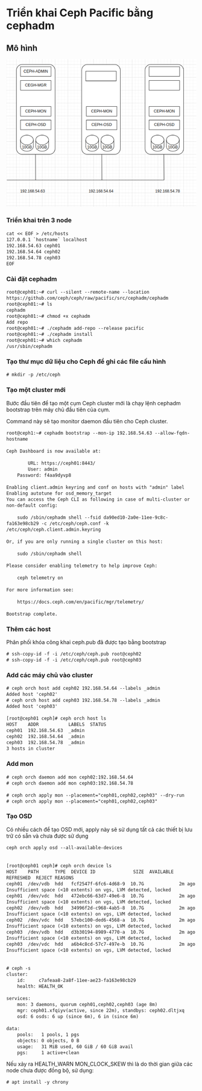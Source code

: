 # Triển khai Ceph Pacific bằng cephadm
## Mô hình 
![Alt text](/Picture/Storage/cephpacific.png)

### Triển khai trên 3 node
    cat << EOF > /etc/hosts
    127.0.0.1 `hostname` localhost
    192.168.54.63 ceph01
    192.168.54.64 ceph02
    192.168.54.78 ceph03
    EOF

### Cài đặt cephadm


    root@ceph01:~# curl --silent --remote-name --location https://github.com/ceph/ceph/raw/pacific/src/cephadm/cephadm
    root@ceph01:~# ls
    cephadm
    root@ceph01:~# chmod +x cephadm
    Add repo
    root@ceph01:~# ./cephadm add-repo --release pacific
    root@ceph01:~# ./cephadm install
    root@ceph01:~# which cephadm
    /usr/sbin/cephadm
### Tạo thư mục dữ liệu cho Ceph để ghi các file cấu hình
    # mkdir -p /etc/ceph

### Tạo một cluster mới
Bước đầu tiên để tạo một cụm Ceph cluster mới là chạy lệnh cephadm bootstrap trên máy chủ đầu tiên của cụm.

Command này sẽ tạo monitor daemon đầu tiên cho Ceph cluster.

    root@ceph1:~# cephadm bootstrap --mon-ip 192.168.54.63 --allow-fqdn-hostname

    Ceph Dashboard is now available at:

            URL: https://ceph01:8443/
            User: admin
        Password: f4aa9dyvp8 

    Enabling client.admin keyring and conf on hosts with "admin" label
    Enabling autotune for osd_memory_target
    You can access the Ceph CLI as following in case of multi-cluster or non-default config:

        sudo /sbin/cephadm shell --fsid da90ed10-2a0e-11ee-9c8c-fa163e98cb29 -c /etc/ceph/ceph.conf -k /etc/ceph/ceph.client.admin.keyring

    Or, if you are only running a single cluster on this host:

        sudo /sbin/cephadm shell 

    Please consider enabling telemetry to help improve Ceph:

        ceph telemetry on

    For more information see:

        https://docs.ceph.com/en/pacific/mgr/telemetry/

    Bootstrap complete.

### Thêm các host       
Phân phối khóa công khai ceph.pub đã được tạo bằng bootstrap

    # ssh-copy-id -f -i /etc/ceph/ceph.pub root@ceph02
    # ssh-copy-id -f -i /etc/ceph/ceph.pub root@ceph03
 

### Add các máy chủ vào cluster

    # ceph orch host add ceph02 192.168.54.64 --labels _admin
    Added host 'ceph02'
    # ceph orch host add ceph03 192.168.54.78 --labels _admin
    Added host 'ceph03' 

    [root@ceph01 ceph]# ceph orch host ls
    HOST    ADDR           LABELS  STATUS  
    ceph01  192.168.54.63  _admin          
    ceph02  192.168.54.64  _admin              
    ceph03  192.168.54.78  _admin               
    3 hosts in cluster       

### Add mon
    # ceph orch daemon add mon ceph02:192.168.54.64
    # ceph orch daemon add mon ceph03:192.168.54.78

    # ceph orch apply mon --placement="ceph01,ceph02,ceph03" --dry-run
    # ceph orch apply mon --placement="ceph01,ceph02,ceph03"
### Tạo OSD
Có nhiều cách để tạo OSD mới, apply này sẽ sử dụng tất cả các thiết bị lưu trữ có sẵn và chưa được sử dụng

    ceph orch apply osd --all-available-devices


    [root@ceph01 ceph]# ceph orch device ls
    HOST    PATH      TYPE  DEVICE ID              SIZE  AVAILABLE  REFRESHED  REJECT REASONS                                                      
    ceph01  /dev/vdb  hdd   fcf2547f-6fc6-4d68-9  10.7G             2m ago     Insufficient space (<10 extents) on vgs, LVM detected, locked       
    ceph01  /dev/vdc  hdd   472ebc66-63d7-49e6-8  10.7G             2m ago     Insufficient space (<10 extents) on vgs, LVM detected, locked       
    ceph02  /dev/vdb  hdd   34996f2d-c968-4ab5-8  10.7G             2m ago     Insufficient space (<10 extents) on vgs, LVM detected, locked       
    ceph02  /dev/vdc  hdd   57ebc100-ded6-4568-a  10.7G             2m ago     Insufficient space (<10 extents) on vgs, LVM detected, locked       
    ceph03  /dev/vdb  hdd   d3b30194-8989-4770-a  10.7G             2m ago     Insufficient space (<10 extents) on vgs, LVM detected, locked       
    ceph03  /dev/vdc  hdd   a6b4c8cd-57c7-497e-b  10.7G             2m ago     Insufficient space (<10 extents) on vgs, LVM detected, locked 


    # ceph -s
    cluster:
        id:     c7afeaa8-2a8f-11ee-ae23-fa163e98cb29
        health: HEALTH_OK
    
    services:
        mon: 3 daemons, quorum ceph01,ceph02,ceph03 (age 8m)
        mgr: ceph01.xfqiyv(active, since 22m), standbys: ceph02.dltjxq
        osd: 6 osds: 6 up (since 6m), 6 in (since 6m)
    
    data:
        pools:   1 pools, 1 pgs
        objects: 0 objects, 0 B
        usage:   31 MiB used, 60 GiB / 60 GiB avail
        pgs:     1 active+clean


Nếu xảy ra HEALTH_WARN MON_CLOCK_SKEW thì là do thời gian giữa các node chưa được đồng bộ, sử dụng:

    # apt install -y chrony




<!-- [root@ceph01 ceph]# ceph orch device ls
HOST    PATH      TYPE  DEVICE ID              SIZE  AVAILABLE  REFRESHED  REJECT REASONS  
ceph01  /dev/vdb  hdd   fcf2547f-6fc6-4d68-9  10.7G  Yes        2m ago                     
ceph01  /dev/vdc  hdd   472ebc66-63d7-49e6-8  10.7G  Yes        2m ago                     
ceph02  /dev/vdb  hdd   34996f2d-c968-4ab5-8  10.7G  Yes        11s ago                    
rm -rf /var/lib/ceph                             
rm -rf /etc/ceph  
wipefs -af /dev/vdb
wipefs -af /dev/vdc
